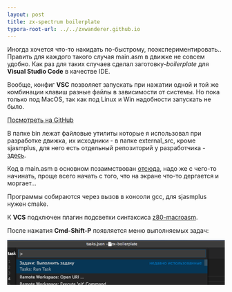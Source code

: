 ```yaml
---
layout: post
title: zx-spectrum boilerplate
typora-root-url: ../../zxwanderer.github.io
---
```


Иногда хочется что-то накидать по-быстрому,  поэкспериментировать.. Править для каждого такого случая main.asm в движке не совсем удобно. Как раз для таких случаев сделал заготовку-*boilerplate* для **Visual Studio Code** в качестве IDE.

Вообще, конфиг **VSC** позволяет запускать при нажатии одной и той же комбинации клавиш разные файлы в зависимости от системы. Но пока только под MacOS, так как под Linux и Win надобности запускать не было.

[Посмотреть на GitHub](https://github.com/RandomAmbersky/zx-boilerplate)

В папке bin лежат файловые утилиты которые я использовал при разработке движка, их исходники - в папке external_src, кроме sjasmplus, для него есть отдельный репозиторий у разработчика - [здесь](https://github.com/mkoloberdin/sjasmplus).

Код в main.asm в основном позаимствован [отсюда](http://hype.retroscene.org/blog/dev/477.html), надо же с чего-то начинать, проще всего начать с того, что на экране что-то дергается и моргает...

Программы собираются через вызов в консоли gcc, для sjasmplus нужен cmake.

К **VCS** подключен плагин подсветки синтаксиса [z80-macroasm](https://github.com/mborik/z80-macroasm-vscode).

После нажатия **Cmd-Shift-P** появляется меню выполняемых задач:

![Cmd-Shift-P](/images/Cmd-Shift-P.png)